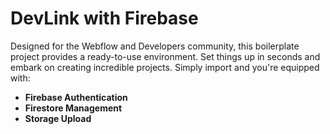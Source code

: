 # DevLink with Firebase

Designed for the Webflow and Developers community, this boilerplate project provides a ready-to-use environment. Set things up in seconds and embark on creating incredible projects. Simply import and you're equipped with:

- **Firebase Authentication**
- **Firestore Management**
- **Storage Upload**

